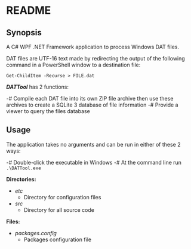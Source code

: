 # README

## Synopsis

A C# WPF .NET Framework application to process Windows DAT files.

DAT files are UTF-16 text made by redirecting the output of the following
command in a PowerShell window to a destination file:

```Get-ChildItem -Recurse > FILE.dat```

***DATTool*** has 2 functions:

-# Compile each DAT file into its own ZIP file archive then use these archives
   to create a SQLite 3 database of file information
-# Provide a viewer to query the files database

## Usage

The application takes no arguments and can be run in either of these 2 ways:

-# Double-click the executable in Windows
-# At the command line run ```.\DATTool.exe```

**Directories:**
- *etc*
  - Directory for configuration files
- *src*
  - Directory for all source code

**Files:**
- *packages.config*
  - Packages configuration file
